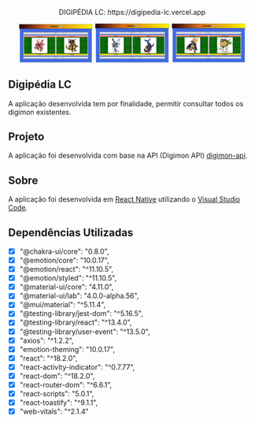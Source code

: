 <p align="center">
	DIGIPÉDIA LC: https://digipedia-lc.vercel.app
</p>

<p align="center">
    <img alt="Tasks" src="https://raw.githubusercontent.com/cunhaluisg5/digipedia_lc/main/screens/Screenshot01.PNG" width="30%">
	<img alt="Tasks" src="https://raw.githubusercontent.com/cunhaluisg5/digipedia_lc/main/screens/Screenshot02.PNG" width="30%">
	<img alt="Tasks" src="https://raw.githubusercontent.com/cunhaluisg5/digipedia_lc/main/screens/Screenshot03.PNG" width="30%">
</p>

## Digipédia LC

A aplicação desenvolvida tem por finalidade, permitir consultar todos os digimon existentes.

## Projeto

A aplicação foi desenvolvida com base na API (Digimon API) [digimon-api](https://digimon-api.vercel.app/).

## Sobre

A aplicação foi desenvolvida em [React Native](https://facebook.github.io/react-native/) utilizando o [Visual Studio Code](https://code.visualstudio.com/).

## Dependências Utilizadas

- [x] "@chakra-ui/core": "0.8.0",
- [x] "@emotion/core": "10.0.17",
- [x] "@emotion/react": "^11.10.5",
- [x] "@emotion/styled": "^11.10.5",
- [x] "@material-ui/core": "4.11.0",
- [x] "@material-ui/lab": "4.0.0-alpha.56",
- [x] "@mui/material": "^5.11.4",
- [x] "@testing-library/jest-dom": "^5.16.5",
- [x] "@testing-library/react": "^13.4.0",
- [x] "@testing-library/user-event": "^13.5.0",
- [x] "axios": "^1.2.2",
- [x] "emotion-theming": "10.0.17",
- [x] "react": "^18.2.0",
- [x] "react-activity-indicator": "^0.7.77",
- [x] "react-dom": "^18.2.0",
- [x] "react-router-dom": "^6.6.1",
- [x] "react-scripts": "5.0.1",
- [x] "react-toastify": "^9.1.1",
- [x] "web-vitals": "^2.1.4"
